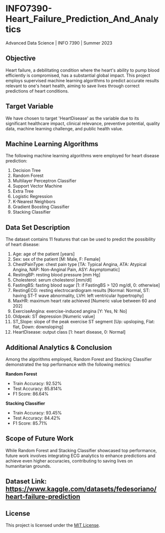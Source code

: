 # INFO7390-Heart_Failure_Prediction_And_Analytics


Advanced Data Science | INFO 7390 | Summer 2023

## Objective

Heart failure, a debilitating condition where the heart's ability to pump blood efficiently is compromised, has a substantial global impact. This project employs supervised machine learning algorithms to predict accurate results relevant to one's heart health, aiming to save lives through correct predictions of heart conditions.

## Target Variable

We have chosen to target 'HeartDisease' as the variable due to its significant healthcare impact, clinical relevance, preventive potential, quality data, machine learning challenge, and public health value.

## Machine Learning Algorithms

The following machine learning algorithms were employed for heart disease prediction:

1. Decision Tree
2. Random Forest
3. Multilayer Perceptron Classifier
4. Support Vector Machine
5. Extra Tree
6. Logistic Regression
7. K-Nearest Neighbors
8. Gradient Boosting Classifier
9. Stacking Classifier

## Data Set Description

The dataset contains 11 features that can be used to predict the possibility of heart disease:

1. Age: age of the patient [years]
2. Sex: sex of the patient [M: Male, F: Female]
3. ChestPainType: chest pain type [TA: Typical Angina, ATA: Atypical Angina, NAP: Non-Anginal Pain, ASY: Asymptomatic]
4. RestingBP: resting blood pressure [mm Hg]
5. Cholesterol: serum cholesterol [mm/dl]
6. FastingBS: fasting blood sugar [1: if FastingBS > 120 mg/dl, 0: otherwise]
7. RestingECG: resting electrocardiogram results [Normal: Normal, ST: having ST-T wave abnormality, LVH: left ventricular hypertrophy]
8. MaxHR: maximum heart rate achieved [Numeric value between 60 and 202]
9. ExerciseAngina: exercise-induced angina [Y: Yes, N: No]
10. Oldpeak: ST depression [Numeric value]
11. ST_Slope: slope of the peak exercise ST segment [Up: upsloping, Flat: flat, Down: downsloping]
12. HeartDisease: output class [1: heart disease, 0: Normal]

## Additional Analytics & Conclusion

Among the algorithms employed, Random Forest and Stacking Classifier demonstrated the top performance with the following metrics:

**Random Forest**  
- Train Accuracy: 92.52%
- Test Accuracy: 85.814%
- F1 Score: 86.64%

**Stacking Classifier**  
- Train Accuracy: 93.45%
- Test Accuracy: 84.42%
- F1 Score: 85.71%

## Scope of Future Work

While Random Forest and Stacking Classifier showcased top performance, future work involves integrating ECG analytics to enhance predictions and achieve even higher accuracies, contributing to saving lives on humanitarian grounds.

## Dataset Link: https://www.kaggle.com/datasets/fedesoriano/heart-failure-prediction

## License

This project is licensed under the [MIT License](LICENSE).
